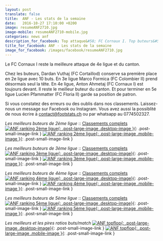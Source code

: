 ```yaml
---
layout: post
translate: false
title:  ANF - Les stats de la semaine
date:   2016-10-27 17:10:00 +0200
image: resumeANF2710.jpg
image-mobile: resumeANF2710-mobile.jpg
categories: news anf
description_for_facebook: Top attaque&#58; FC Cornaux I. Top buteurs&#58; Dardan Vuthaj, Marco Formica, Anton Ahmetaj et Lucien Pfammatter
title_for_facebook: ANF - Les stats de la semaine
image_for_facebook: /images/facebook/resumeANF2710.jpg
---
```

Le FC Cornaux I reste la meilleure attaque de 4e ligue et du canton.

Chez les buteurs, Dardan Vuthaj (FC Cortaillod) conserve sa première place en 2e ligue avec 10 buts. En 3e ligue Marco Formica (FC Colombier II) prend désormais seul la tête. En 4e ligue, Anton Ahmetaj (FC Cornaux I) est toujours devant. Il reste le meilleur buteur du canton. Et pour terminer en 5e ligue Lucien Pfammatter (FC Floria II) garde sa position de patron.

Si vous constatez des erreurs ou des oublis dans nos classements. Laissez-nous un message sur Facebook ou Instagram. Vous avez aussi la possiblité de nous écrire à contact@footstats.ch ou par whatsapp au 0774502327.

_Les meilleurs buteurs de 2ème ligue_ :: [Classements complets]({{site.url}}/anf/2eme-ligue)
[![ANF ranking 2ème ligue]({{site.url}}/images/posts/rankings/resumeANF22710.jpg){: .post-large-image .desktop-image }]({{site.url}}/images/posts/rankings/resumeANF22710.jpg){: .post-small-image-link }
[![ANF ranking 2ème ligue]({{site.url}}/images/posts/rankings/resumeANF22710-mobile.jpg){: .post-large-image .mobile-image }]({{site.url}}/images/posts/rankings/resumeANF22710-mobile.jpg){: .post-small-image-link }

_Les meilleurs buteurs de 3ème ligue_ :: [Classements complets]({{site.url}}/anf/3eme-ligue)
[![ANF ranking 3ème ligue]({{site.url}}/images/posts/rankings/resumeANF32710.jpg){: .post-large-image .desktop-image}]({{site.url}}/images/posts/rankings/resumeANF32710.jpg){: .post-small-image-link }
[![ANF ranking 3ème ligue]({{site.url}}/images/posts/rankings/resumeANF32710-mobile.jpg){: .post-large-image .mobile-image }]({{site.url}}/images/posts/rankings/resumeANF32610-mobile.jpg){: .post-small-image-link }

_Les meilleurs buteurs de 4ème ligue_ :: [Classements complets]({{site.url}}/anf/4eme-ligue)
[![ANF ranking 4ème ligue]({{site.url}}/images/posts/rankings/resumeANF42710.jpg){: .post-large-image .desktop-image}]({{site.url}}/images/posts/rankings/resumeANF42710.jpg){: .post-small-image-link }
[![ANF ranking 4ème ligue]({{site.url}}/images/posts/rankings/resumeANF42710-mobile.jpg){: .post-large-image .mobile-image }]({{site.url}}/images/posts/rankings/resumeANF42710-mobile.jpg){: .post-small-image-link }

_Les meilleurs buteurs de 5ème ligue_ :: [Classements complets]({{site.url}}/anf/5eme-ligue)
[![ANF ranking 5ème ligue]({{site.url}}/images/posts/rankings/resumeANF52710.jpg){: .post-large-image .desktop-image}]({{site.url}}/images/posts/rankings/resumeANF52710.jpg){: .post-small-image-link }
[![ANF ranking 5ème ligue]({{site.url}}/images/posts/rankings/resumeANF52710-mobile.jpg){: .post-large-image .mobile-image }]({{site.url}}/images/posts/rankings/resumeANF52710-mobile.jpg){: .post-small-image-link }

_Les meilleurs et les pires ratios buts/match_
[![ANF topflop]({{site.url}}/images/posts/topflop/ANF2710.jpg){: .post-large-image .desktop-image}]({{site.url}}/images/posts/topflop/ANF2710.jpg){: .post-small-image-link }
[![ANF topflop]({{site.url}}/images/posts/topflop/ANF2710.jpg){: .post-large-image .mobile-image }]({{site.url}}/images/posts/topflop/ANF2710.jpg){: .post-small-image-link }